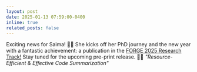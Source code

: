 ```yaml
---
layout: post
date: 2025-01-13 07:59:00-0400
inline: true
related_posts: false
---
```



Exciting news for Saima! 🎉🎉 She kicks off her PhD journey and the new year with a fantastic achievement: a publication in the
<a href="https://conf.researchr.org/home/forge-2025">FORGE 2025 Research Track!</a> Stay tuned for the upcoming pre-print release.  🚀👏 <em>"Resource-Efficient & Effective Code Summarization"</em>